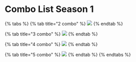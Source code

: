# Combo List Season 1

{% tabs %}
{% tab title="2 combo" %}
![](../../../.gitbook/assets/combolistx2.jpg)
{% endtab %}

{% tab title="3 combo" %}
![](../../../.gitbook/assets/combolistx3.jpg)
{% endtab %}

{% tab title="4 combo" %}
![](../../../.gitbook/assets/combolistx4.jpg)
{% endtab %}

{% tab title="5 combo" %}
![](../../../.gitbook/assets/combolistx5.jpg)
{% endtab %}
{% endtabs %}
